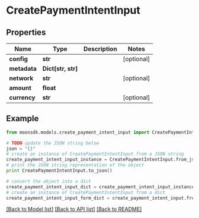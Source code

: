 # CreatePaymentIntentInput

## Properties

| Name         | Type                | Description | Notes       |
| ------------ | ------------------- | ----------- | ----------- |
| **config**   | **str**             |             | \[optional] |
| **metadata** | **Dict\[str, str]** |             |             |
| **network**  | **str**             |             | \[optional] |
| **amount**   | **float**           |             |             |
| **currency** | **str**             |             | \[optional] |

## Example

```python
from moonsdk.models.create_payment_intent_input import CreatePaymentIntentInput

# TODO update the JSON string below
json = "{}"
# create an instance of CreatePaymentIntentInput from a JSON string
create_payment_intent_input_instance = CreatePaymentIntentInput.from_json(json)
# print the JSON string representation of the object
print CreatePaymentIntentInput.to_json()

# convert the object into a dict
create_payment_intent_input_dict = create_payment_intent_input_instance.to_dict()
# create an instance of CreatePaymentIntentInput from a dict
create_payment_intent_input_form_dict = create_payment_intent_input.from_dict(create_payment_intent_input_dict)
```

[\[Back to Model list\]](./#documentation-for-models) [\[Back to API list\]](./#documentation-for-api-endpoints) [\[Back to README\]](./)
